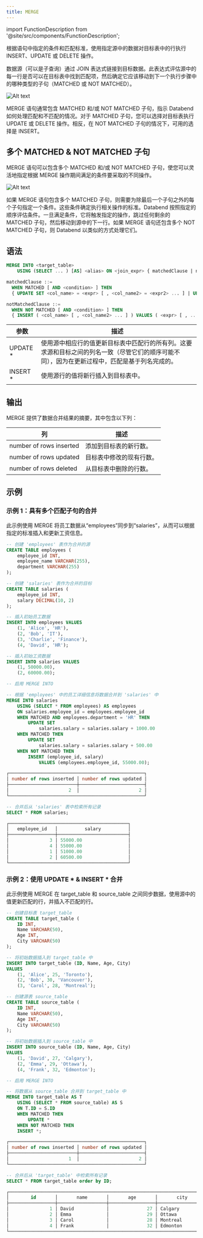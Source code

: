 ```yaml
---
title: MERGE
---
```


import FunctionDescription from '@site/src/components/FunctionDescription';

<FunctionDescription description="Introduced or updated: v1.2.241"/>

根据语句中指定的条件和匹配标准，使用指定源中的数据对目标表中的行执行 INSERT、UPDATE 或 DELETE 操作。

数据源（可以是子查询）通过 JOIN 表达式链接到目标数据。此表达式评估源中的每一行是否可以在目标表中找到匹配项，然后确定它应该移动到下一个执行步骤中的哪种类型的子句（MATCHED 或 NOT MATCHED）。

![Alt text](/img/sql/merge-into-single-clause.jpeg)

MERGE 语句通常包含 MATCHED 和/或 NOT MATCHED 子句，指示 Databend 如何处理匹配和不匹配的情况。对于 MATCHED 子句，您可以选择对目标表执行 UPDATE 或 DELETE 操作。相反，在 NOT MATCHED 子句的情况下，可用的选择是 INSERT。

## 多个 MATCHED & NOT MATCHED 子句

MERGE 语句可以包含多个 MATCHED 和/或 NOT MATCHED 子句，使您可以灵活地指定根据 MERGE 操作期间满足的条件要采取的不同操作。

![Alt text](/img/sql/merge-into-multi-clause.jpeg)

如果 MERGE 语句包含多个 MATCHED 子句，则需要为除最后一个子句之外的每个子句指定一个条件。这些条件确定执行相关操作的标准。Databend 按照指定的顺序评估条件。一旦满足条件，它将触发指定的操作，跳过任何剩余的 MATCHED 子句，然后移动到源中的下一行。如果 MERGE 语句还包含多个 NOT MATCHED 子句，则 Databend 以类似的方式处理它们。

## 语法

```sql
MERGE INTO <target_table>
    USING (SELECT ... ) [AS] <alias> ON <join_expr> { matchedClause | notMatchedClause } [ ... ]

matchedClause ::=
  WHEN MATCHED [ AND <condition> ] THEN
  { UPDATE SET <col_name> = <expr> [ , <col_name2> = <expr2> ... ] | UPDATE * | DELETE }

notMatchedClause ::=
  WHEN NOT MATCHED [ AND <condition> ] THEN
  { INSERT ( <col_name> [ , <col_name2> ... ] ) VALUES ( <expr> [ , ... ] ) | INSERT * }
```

| 参数      | 描述                                                                                                                                                                                                                                                                                                   |
| --------- | ------------------------------------------------------------------------------------------------------------------------------------------------------------------------------------------------------------------------------------------------------------------------------------------------------------- |
| UPDATE \* | 使用源中相应行的值更新目标表中匹配行的所有列。这要求源和目标之间的列名一致（尽管它们的顺序可能不同），因为在更新过程中，匹配是基于列名完成的。                                                                                                                                                                                                                                                                                                    |
| INSERT \* | 使用源行的值将新行插入到目标表中。                                                                                                                                                                                                                                                                     |

## 输出

MERGE 提供了数据合并结果的摘要，其中包含以下列：

| 列                      | 描述                                           |
| ----------------------- | --------------------------------------------- |
| number of rows inserted | 添加到目标表的新行数。                         |
| number of rows updated  | 目标表中修改的现有行数。                       |
| number of rows deleted  | 从目标表中删除的行数。                         |

## 示例

### 示例 1：具有多个匹配子句的合并

此示例使用 MERGE 将员工数据从“employees”同步到“salaries”，从而可以根据指定的标准插入和更新工资信息。

```sql
-- 创建 'employees' 表作为合并的源
CREATE TABLE employees (
    employee_id INT,
    employee_name VARCHAR(255),
    department VARCHAR(255)
);

-- 创建 'salaries' 表作为合并的目标
CREATE TABLE salaries (
    employee_id INT,
    salary DECIMAL(10, 2)
);

-- 插入初始员工数据
INSERT INTO employees VALUES
    (1, 'Alice', 'HR'),
    (2, 'Bob', 'IT'),
    (3, 'Charlie', 'Finance'),
    (4, 'David', 'HR');

-- 插入初始工资数据
INSERT INTO salaries VALUES
    (1, 50000.00),
    (2, 60000.00);

-- 启用 MERGE INTO

-- 根据 'employees' 中的员工详细信息将数据合并到 'salaries' 中
MERGE INTO salaries
    USING (SELECT * FROM employees) AS employees
    ON salaries.employee_id = employees.employee_id
    WHEN MATCHED AND employees.department = 'HR' THEN
        UPDATE SET
            salaries.salary = salaries.salary + 1000.00
    WHEN MATCHED THEN
        UPDATE SET
            salaries.salary = salaries.salary + 500.00
    WHEN NOT MATCHED THEN
        INSERT (employee_id, salary)
            VALUES (employees.employee_id, 55000.00);

┌──────────────────────────────────────────────────┐
│ number of rows inserted │ number of rows updated │
├─────────────────────────┼────────────────────────┤
│                      2  │                      2 │
└──────────────────────────────────────────────────┘

-- 合并后从 'salaries' 表中检索所有记录
SELECT * FROM salaries;

┌────────────────────────────────────────────┐
│   employee_id   │          salary          │
├─────────────────┼──────────────────────────┤
│               3 │ 55000.00                 │
│               4 │ 55000.00                 │
│               1 │ 51000.00                 │
│               2 │ 60500.00                 │
└────────────────────────────────────────────┘
```

### 示例 2：使用 UPDATE \* & INSERT \* 合并

此示例使用 MERGE 在 target_table 和 source_table 之间同步数据，使用源中的值更新匹配的行，并插入不匹配的行。

```sql
-- 创建目标表 target_table
CREATE TABLE target_table (
    ID INT,
    Name VARCHAR(50),
    Age INT,
    City VARCHAR(50)
);

-- 将初始数据插入到 target_table 中
INSERT INTO target_table (ID, Name, Age, City)
VALUES
    (1, 'Alice', 25, 'Toronto'),
    (2, 'Bob', 30, 'Vancouver'),
    (3, 'Carol', 28, 'Montreal');

-- 创建源表 source_table
CREATE TABLE source_table (
    ID INT,
    Name VARCHAR(50),
    Age INT,
    City VARCHAR(50)
);

-- 将初始数据插入到 source_table 中
INSERT INTO source_table (ID, Name, Age, City)
VALUES
    (1, 'David', 27, 'Calgary'),
    (2, 'Emma', 29, 'Ottawa'),
    (4, 'Frank', 32, 'Edmonton');

-- 启用 MERGE INTO

-- 将数据从 source_table 合并到 target_table 中
MERGE INTO target_table AS T
    USING (SELECT * FROM source_table) AS S
    ON T.ID = S.ID
    WHEN MATCHED THEN
        UPDATE *
    WHEN NOT MATCHED THEN
    INSERT *;

┌──────────────────────────────────────────────────┐
│ number of rows inserted │ number of rows updated │
├─────────────────────────┼────────────────────────┤
│                      1  │                      2 │
└──────────────────────────────────────────────────┘

-- 合并后从 'target_table' 中检索所有记录
SELECT * FROM target_table order by ID;

┌─────────────────────────────────────────────────────────────────────────┐
│        id       │       name       │       age       │       city       │
├─────────────────┼──────────────────┼─────────────────┼──────────────────┤
│               1 │ David            │              27 │ Calgary          │
│               2 │ Emma             │              29 │ Ottawa           │
│               3 │ Carol            │              28 │ Montreal         │
│               4 │ Frank            │              32 │ Edmonton         │
└─────────────────────────────────────────────────────────────────────────┘
```